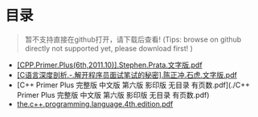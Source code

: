 # 目录
> 暂不支持直接在github打开，请下载后查看! (Tips: browse on github directly not supported yet, please download first! )
- [[CPP.Primer.Plus(6th,2011.10)].Stephen.Prata.文字版.pdf](./[CPP.Primer.Plus(6th,2011.10)].Stephen.Prata.文字版.pdf)
- [[C语言深度剖析.-.解开程序员面试笔试的秘密].陈正冲.石虎.文字版.pdf](./[C语言深度剖析.-.解开程序员面试笔试的秘密].陈正冲.石虎.文字版.pdf)
- [C++ Primer Plus 完整版 中文版 第六版 影印版 无目录 有页数.pdf](./C++ Primer Plus 完整版 中文版 第六版 影印版 无目录 有页数.pdf)
- [the.c++.programming.language.4th.edition.pdf](./the.c++.programming.language.4th.edition.pdf)